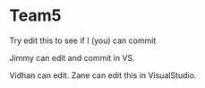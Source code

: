 # Team5

Try edit this to see if I (you) can commit

Jimmy can edit and commit in VS.

Vidhan can edit.
Zane can edit this in VisualStudio. 